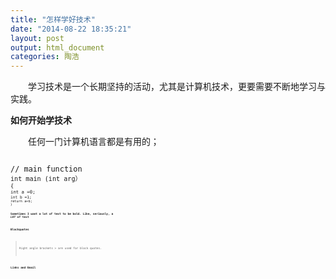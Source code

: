```yaml
---
title: "怎样学好技术"
date: "2014-08-22 18:35:21"
layout: post
output: html_document
categories: 陶浩
---
```


&emsp;&emsp;学习技术是一个长期坚持的活动，尤其是计算机技术，更要需要不断地学习与实践。

**如何开始学技术**

&emsp;&emsp;任何一门计算机语言都是有用的；

<code>
// main function
<code>int main (int arg）
<code>{
<code>int a =0;
<code>int b =1;
<code>return a+b;
<code>}

**Sometimes I want a lot of text to be bold.
Like, seriously, a _LOT_ of text**

#### Blockquotes

> Right angle brackets &gt; are used for block quotes.

#### Links and Email
